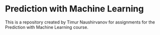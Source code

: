 # Prediction with Machine Learning

This is a repository created by Timur Naushirvanov for assignments for the Prediction with Machine Learning course.
